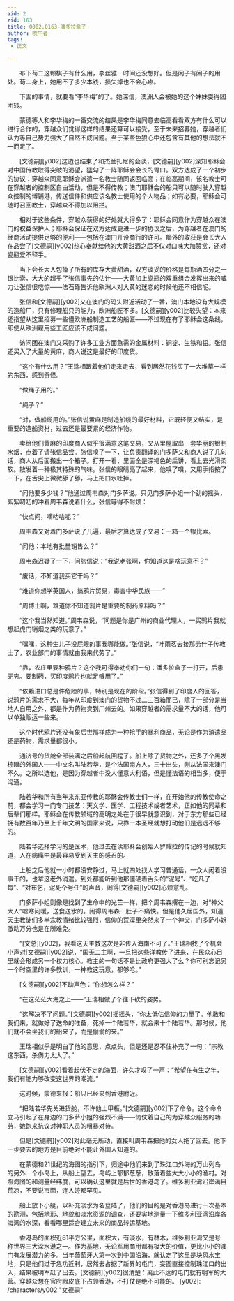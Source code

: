 ```yaml
---
aid: 2
zid: 163
title: 0002.0163-潘多拉盒子
author: 吹牛者
tags: 
 - 正文

---
```




　　布下苟二这颗棋子有什么用，李丝雅一时间还没想好。但是闲子有闲子的用处。苟二身上，她用不了多少本钱，损失掉也不会心疼。

　　下面的事情，就要看“李华梅”的了。她深信，澳洲人会被她的这个妹妹耍得团团转。

　　蒙德等人和李华梅的一番交流的结果是李华梅同意去临高看看双方有什么可以进行合作的，穿越众们觉得这样的结果还算可以接受，至于未来招募她，穿越者们认为等自己势力强大了自然不成问题。至于某些色狼心中还包含有其他的想法就不一而足了。

　　[文德嗣][y002]这边也结束了和杰兰扎尼的会谈，[文德嗣][y002]深知耶稣会对中国传教取得突破的渴望，猛勾了一阵耶稣会会长的胃口。双方达成了一个初步的协议：穿越众同意耶稣会派遣一名教士随同返回临高；在临高期间，该名教士可在穿越者的控制区自由活动，但是不得传教；澳门耶稣会的船只可以随时驶入穿越众控制的博铺港，传送信件和供应该名教士使用的个人物品；如有必要，耶稣会可随时召回教士，穿越众不得加以阻拦。

　　相对于这些条件，穿越众获得的好处就大得多了：耶稣会同意作为穿越众在澳门的权益保护人；耶稣会保证在双方达成更进一步的协议之后，为穿越者在澳门的经商活动提供足够的便利——包括在澳门开设商行的许可。额外的收获是会长大人在品尝了[文德嗣][y002]热心奉献给他的大黄甜酒之后不仅对口味大加赞赏，还对瓷瓶爱不释手。

　　当下会长大人包掉了所有的库存大黄甜酒，双方谈妥的价格是每瓶酒四分之一银比索，大大的超乎了张信事先的估计——大黄加上瓷瓶的双重组合发挥出来的威力让张信很吃惊——法石碌告诉他欧洲人对大黄的迷恋的时候他还不相信呢。

　　张信和[文德嗣][y002]又在澳门的码头附近活动了一番，澳门本地没有大规模的造船厂，只有修理船只的能力，欧洲船匠不多。[文德嗣][y002]比较失望：本来还指望从这里招募一些懂欧洲船制造工艺的船匠——不过现在有了耶稣会这条线，即使从欧洲雇用些工匠应该不成问题。

　　访问团在澳门又采购了许多工业方面急需的金属材料：铜锭、生铁和铅。张信还买入了大量的黄麻，商人说这是最好的印度货。

　　“这个有什么用？”王瑞相跟着他们走来走去，看到居然花钱买了一大堆草一样的东西，感到奇怪。

　　“做绳子用的。”

　　“绳子？”

　　“对，做船缆用的。”张信说黄麻是制造船缆的最好材料，它既轻便又结实，是重要的造船资材，过去还是最要紧的经济作物。

　　卖给他们黄麻的印度商人似乎很满意这笔交易，又从里屋取出一套华丽的银制水烟，点着了请张信品尝。张信嗅了一下，让负责翻译的门多萨又和商人说了几句话，商人从后面搬出一个箱子。打开一看，里面全是深褐色的扁饼，看上去光滑柔软。散发着一种极其特殊的气味。张信的眼睛亮了起来，他嗅了嗅，又用手指按了一下，在舌尖上微微舔了舔，马上把口水吐掉。

　　“问他要多少钱？”他通过周韦森对门多萨说。只见门多萨小姐一个劲的摇头，絮絮叨叨的冲着周韦森说着什么，张信等得不耐烦：

　　“快点问，嘀咕啥呢？”

　　周韦森又对着门多萨说了几遍，最后才算达成了交易：一箱一个银比索。

　　“问他：本地有批量销售么？”

　　周韦森迟疑了一下，问张信说：“我说老张啊，你知道这是啥玩意不？”

　　“废话，不知道我买它干吗？”

　　“难道你想学英国人，搞鸦片贸易，毒害中华民族——”

　　“周博士啊，难道你不知道鸦片是重要的制药原料吗？”

　　“这个我当然知道。”周韦森说，“问题是你是广州的商业代理人，一买鸦片我就想起虎门销烟之类的玩意了。”

　　“嘿嘿，这种生儿子没屁眼的事我哪能做。”张信说，“叶雨茗去接那劳什子传教士了，农业部门的事情就由我来代劳了。”

　　“靠，农庄里要种鸦片？这个我可得奉劝你们一句：潘多拉盒子一打开，后患无穷。要制药，买印度鸦片也就足够用了。”

　　“依赖进口总是件危险的事，特别是现在的阶段。”张信得到了印度人的回答，说鸦片的需求不大，每年从印度到澳门的货物不过二三百箱而已，除了一部分是当地人自用之外，都是作为药物卖到广州去的。如果穿越者的需求量不大的话，他可以单独贩运一些来。

　　这个时代鸦片还没有象后世那样成为一种抢手的暴利商品，无论是作为消遣品还是药物，需求量都很小。

　　通济号的货舱全部装满之后船起航回程了。船上除了货物之外，还多了个黑发棕眼的外国人——中文名叫陆若华，是个法国南方人，三十出头，刚从法国来澳门不久。之所以选他，是因为穿越者中没人懂意大利语，但是懂法语的相当多，便于沟通。

　　陆若华和所有当年来东亚传教的耶稣会传教士们一样，在开始他的传教使命之前，都会学习一门专门技艺：天文学、医学、工程技术或者艺术，正如他的同辈和后辈们那样。耶稣会在传教领域的高明之处在于很早就意识到，对于东方那些已经拥有数百年乃至上千年文明的国家来说，只靠一本圣经就想打动他们是远远不够的。

　　陆若华选择学习的是医术，他过去在读耶稣会创始人罗耀拉的传记的时候就知道，人在病痛中是最容易受到天主的感召的。

　　上船之后他就一小时都没安静过，马上就四处找人学习普通话，一众人闲着没事干的，也拿这老外消遣。到处都能听到他那僵硬着舌头的“泥号”、“吃凡了每”、“对布乞，泥死个号任”的声音，闹得[文德嗣][y002]心烦意乱。

　　门多萨小姐则像是找到了生命中的光芒一样，把个周韦森撂在一边，对“神父大人”嘘寒问暖，送食送水的。闹得周韦森一肚子不痛快。但是他久居国外，知道天主教徒们多半宗教情绪比较强烈，信仰的荒漠里突然来了一个神父，门多萨小姐激动万分也是在所难免。

　　“[文总][y002]，我看这天主教这次是非传入海南不可了。”王瑞相找了个机会小声对[文德嗣][y002]说，“国无二主啊，一旦把这些洋教传了进来，在民众心目里就会形成另一个权力核心。教主的一句话不是比政府更强大了么？你可别忘记另一个时空里的许多教训，一神教这玩意，都够呛。”

　　[文德嗣][y002]不动声色：“你想怎么样？”

　　“在这茫茫大海之上——”王瑞相做了个往下砍的姿势。

　　“这解决不了问题。”[文德嗣][y002]摇摇头，“你太低估信仰的力量了。他敢和我们来，就做好了送命的准备，死掉一个陆若华，就会来十个陆若华。那时候，他们就不会坐我们的船来了，而是偷偷的来。”

　　王瑞相似乎是明白了他的意思，点点头，但是还是忍不住补充了一句：“宗教这东西，杀伤力太大了。”

　　[文德嗣][y002]看着起伏不定的海面，许久才叹了一声：“希望在有生之年，我们有能力够改变这世界的潮流。”

　　这时候，蒙德来报：船只已经来到香港附近。

　　“把陆若华先关进货舱，不许他上甲板。”[文德嗣][y002]下了命令。这个命令立马引起了在身边的门多萨小姐的强烈不满——倚仗着自己的为穿越众服务的功劳，她跑来抗议对神职人员的粗暴对待。

　　但是[文德嗣][y002]对此毫无所动，直接叫周韦森把他的女人拖了回去。他下一步要去的地方是目前绝对不能让外国人知道的。

　　在蒙德和21世纪的海图的指引下，归途中他们来到了珠江口外海的万山列岛的另外一个小岛上，从船上望去，岛屿上郁郁葱葱，散落着些大大小小的渔村。对照海图的和测量经纬度，可以确认这里就是后世的香港岛了。维多利亚湾沿岸满目荒凉，不要说市面，连人迹都罕见。

　　船上放下小艇，以补充淡水为名登陆了，他们的目的是对香港岛进行一次基本的勘测，包括地形、地貌和淡水资源的调查，还要实地测量一下维多利亚湾沿岸各海湾的水深，看看哪里适合建立未来的商品转运基地。

　　香港岛的面积近81平方公里，面积大，有淡水，有林木，维多利亚湾又是号称世界三大深水港之一。作为基地，无论军用商用都有极大的价值，更比小小的澳门有发展潜力的多。当年葡萄牙人第一次到中国沿海，就认定了这里是块风水宝地，只是他们过于急功近利，居然去占据了新界的屯门，妄图直接控制珠江口的出入，结果被明军赶了出去。[文德嗣][y002]很清楚：离此不远的屯门就有明军的大营。穿越众想在官府眼皮底下占领香港，不打仗是绝不可能的。
[y002]: /characters/y002 "文德嗣"


